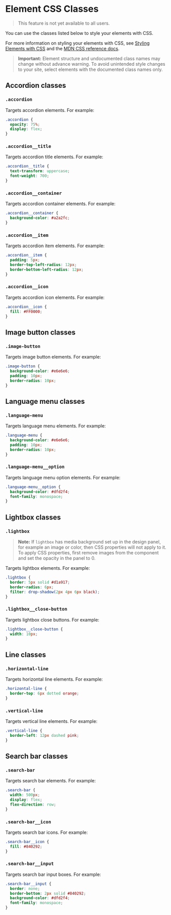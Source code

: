 <!-- This article was published using the Doc Push single-sourcing tool. Any changes to this article MUST be made in the source file. Find it at www.github.com/wix-private/velo-docs.-->

# Element CSS Classes

> This feature is not yet available to all users.

You can use the classes listed below
to style your elements with CSS.

For more information on styling your elements with CSS, see
[Styling Elements with CSS]($w/styling-elements-with-css) and the
[MDN CSS reference docs](https://developer.mozilla.org/en-US/docs/Learn/CSS).

<blockquote class="important">

__Important:__
Element structure and undocumented class names
may change without advance warning.
To avoid unintended style changes to your site,
select elements with the documented class names only.

</blockquote>

## Accordion classes

### `.accordion`

Targets accordion elements.
For example:

```css
.accordion {
  opacity: 75%;
  display: flex;
}
```

### `.accordion__title`

Targets accordion title elements.
For example:

```css
.accordion__title {
  text-transform: uppercase;
  font-weight: 700;
}
```

### `.accordion__container`

Targets accordion container elements.
For example:

```css
.accordion__container {
  background-color: #a2a2fc;
}
```

### `.accordion__item`

Targets accordion item elements.
For example:

```css
.accordion__item {
  padding: 5px;
  border-top-left-radius: 12px;
  border-bottom-left-radius: 12px;
}
```

### `.accordion__icon`

Targets accordion icon elements.
For example:

```css
.accordion__icon {
  fill: #FF0000;
}
```

## Image button classes

### `.image-button`

Targets image button elements.
For example:

```css
.image-button {
  background-color: #e6e6e6;
  padding: 10px;
  border-radius: 10px;
}
```

## Language menu classes

### `.language-menu`

Targets language menu elements.
For example:

```css
.language-menu {
  background-color: #e6e6e6;
  padding: 10px;
  border-radius: 10px;
}
```

### `.language-menu__option`

Targets language menu option elements.
For example:

```css
.language-menu__option {
  background-color: #dfd2f4;
  font-family: monospace;
}
```

## Lightbox classes

### `.lightbox`

> **Note:** If `lightbox` has media background set up in the design panel, for example an image or  color, then CSS properties will not apply to it. To apply CSS properties, first remove images from the component and set the opacity in the panel to 0.   

Targets lightbox elements.
For example:

```css
.lightbox {
  border: 5px solid #d1a917;
  border-radius: 6px;
  filter: drop-shadow(2px 4px 6px black);
}
```

### `.lightbox__close-button`

Targets lightbox close buttons.
For example:

```css
.lightbox__close-button {
  width: 10px;
}
```

## Line classes

### `.horizontal-line`

Targets horizontal line elements.
For example:

```css
.horizontal-line {
  border-top: 6px dotted orange;
}
```

### `.vertical-line`

Targets vertical line elements.
For example:

```css
.vertical-line {
  border-left: 12px dashed pink;
}
```

## Search bar classes

### `.search-bar`

Targets search bar elements.
For example:

```css
.search-bar {
  width: 500px;
  display: flex;
  flex-direction: row;
}
```

### `.search-bar__icon`

Targets search bar icons.
For example:

```css
.search-bar__icon {
  fill: #840292;
}
```

### `.search-bar__input`

Targets search bar input boxes.
For example:

```css
.search-bar__input {
  border: none;
  border-bottom: 2px solid #840292;
  background-color: #dfd2f4;
  font-family: monospace;
}
```
